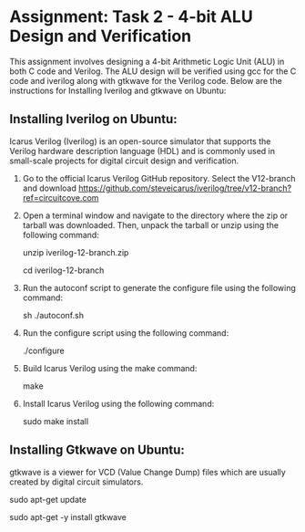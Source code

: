 # Assignment: Task 2 - 4-bit ALU Design and Verification
This assignment involves designing a 4-bit Arithmetic Logic Unit (ALU) in both C code and Verilog. The ALU design will be verified using gcc for the C code and iverilog along with gtkwave for the Verilog code. Below are the instructions for Installing Iverilog and gtkwave on Ubuntu:

## Installing Iverilog on Ubuntu:

Icarus Verilog (Iverilog) is an open-source simulator that supports the Verilog hardware description language (HDL) and is commonly used in small-scale projects for digital circuit design and verification.

1. Go to the official Icarus Verilog GitHub repository. Select the V12-branch and download
    https://github.com/steveicarus/iverilog/tree/v12-branch?ref=circuitcove.com

2. Open a terminal window and navigate to the directory where the zip or tarball was downloaded. Then, unpack the tarball or unzip using the following command:
   
     unzip iverilog-12-branch.zip
   
     cd iverilog-12-branch
   
3. Run the autoconf script to generate the configure file using the following command:
   
     sh ./autoconf.sh

4. Run the configure script using the following command:
   
     ./configure

5. Build Icarus Verilog using the make command:
   
      make
   
6. Install Icarus Verilog using the following command:
    
      sudo make install 

## Installing Gtkwave on Ubuntu:

gtkwave is a viewer for VCD (Value Change Dump) files which are usually created by digital circuit simulators. 

  sudo apt-get update

  sudo apt-get -y install gtkwave









